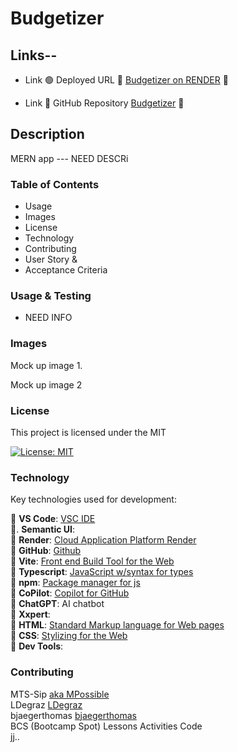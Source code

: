 # Budgetizer

## Links--

- Link 🟢 Deployed URL 🔹 [Budgetizer on RENDER](https:---) 🔹

- Link 🔴 GitHub Repository [Budgetizer](https://github.com/MTS-sip/Budgetizer) 🔴

## Description

MERN app --- NEED DESCRi

### Table of Contents

- Usage
- Images
- License
- Technology
- Contributing
- User Story &
- Acceptance Criteria

### Usage & Testing

- NEED INFO

### Images

Mock up image 1.

Mock up image 2

### License

This project is licensed under the MIT<br>

[![License: MIT](https://img.shields.io/badge/License-MIT-yellow.svg)](https://opensource.org/licenses/MIT)

### Technology

Key technologies used for development:

🔹 **VS Code**: [VSC IDE](https://code.visualstudio.com/)<br>
🔹. **Semantic UI**:<br>
🔹 **Render**: [Cloud Application Platform Render](https://render.com/)<br>
🔹 **GitHub**: [Github](https://github.com/)<br>
🔹 **Vite**: [ Front end Build Tool for the Web](https://vite.dev/)<br>
🔹 **Typescript**: [JavaScript w/syntax for types ](https://www.w3schools.com/typescript/typescript_intro.php)<br>
🔹 **npm**: [Package manager for js](https://www.npmjs.com/)<br>
🔹 **CoPilot**: [Copilot for GitHub](https://github.com/features/copilot?ef_id=_k_Cj0KCQjw4v6-BhDuARIsALprm30F26jOBa_tX-MdbRzSHmPNFiQCmfhZXt1XYobPc8mf7E3NM44SAmQaAipREALw_wcB_k_&OCID=AIDcmmb150vbv1_SEM__k_Cj0KCQjw4v6-BhDuARIsALprm30F26jOBa_tX-MdbRzSHmPNFiQCmfhZXt1XYobPc8mf7E3NM44SAmQaAipREALw_wcB_k_&gad_source=1&gclid=Cj0KCQjw4v6-BhDuARIsALprm30F26jOBa_tX-MdbRzSHmPNFiQCmfhZXt1XYobPc8mf7E3NM44SAmQaAipREALw_wcB)<br>
🔹 **ChatGPT**: AI chatbot<br>
🔹 **Xxpert**: <br>
🔹 **HTML**: [Standard Markup language for Web pages](https://www.w3schools.com/html/)<br>
🔹 **CSS**: [Stylizing for the Web](https://www.w3schools.com/css/)<br>
🔹 **Dev Tools**:

### Contributing

MTS-Sip [aka MPossible](https://github.com/MTS-sip)<br>
LDegraz [LDegraz](https://github.com/LDegraz)<br>
bjaegerthomas [bjaegerthomas ](https://github.com/bjaegerthomas)<br>
BCS (Bootcamp Spot) Lessons Activities Code<br>jj..
